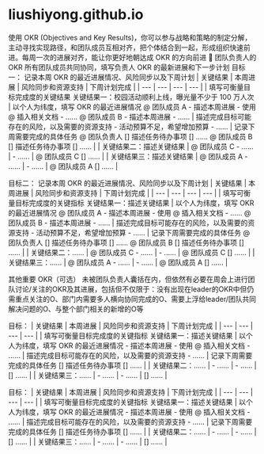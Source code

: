 # liushiyong.github.io

使用 OKR (Objectives and Key Results)，你可以参与战略和策略的制定分解，主动寻找实现路径，和团队成员互相对齐，把个体结合到一起，形成组织快速前进。每周一次的进展对齐，能让你更好地朝达成 OKR 的方向前进 💪
团队负责人的 OKR
所有团队成员共同协同，填写负责人 OKR 的最新进展和下一步计划
目标一：
记录本周 OKR 的最近进展情况、风险同步以及下周计划
| 关键结果 | 本周进展 | 风险同步和资源支持 | 下周计划完成 |
| --- | --- | --- | --- |
| 填写可衡量目标完成度的关键结果 关键结果一：校园活动顺利上线，曝光量不少于 100 万人次   | 以个人为纬度，填写 OKR 的最近进展情况 @ 团队成员 A - 描述本周进展 - 使用 @ 插入相关文档 - ......  @ 团队成员 B - 描述本周进展 - ......  | 描述完成目标可能存在的风险，以及需要的资源支持 - 活动预算不足，希望增加预算 - ......  | 记录下周需要完成的具体任务 @ 团队负责人 [] 描述任务待办事项 [] ......  @ 团队成员 B [] 描述任务待办事项 [] ......  |
| 关键结果二：描述关键结果 | @ 团队成员 C - ......  | - ...... | @ 团队成员 C [] ...... |
| 关键结果三：描述关键结果 | @ 团队成员 A - ...... | - ...... | @ 团队成员 A [] ...... |

目标二：
记录本周 OKR 的最近进展情况、风险同步以及下周计划
| 关键结果 | 本周进展 | 风险同步和资源支持 | 下周计划完成 |
| --- | --- | --- | --- |
| 填写可衡量目标完成度的关键指标 关键结果一：描述关键结果  | 以个人为纬度，填写 OKR 的最近进展情况 @ 团队成员 A - 描述本周进展 - 使用 @ 插入相关文档 - ......  @ 团队成员 B - 描述本周进展 - ...... | 描述完成目标可能存在的风险，以及需要的资源支持 - 活动预算不足，希望增加预算 - ...... | 记录下周需要完成的具体任务 @ 团队负责人 [] 描述任务待办事项 [] ......  @ 团队成员 B [] 描述任务待办事项 [] ...... |
| 关键结果二：...... | @ 团队成员 C - ...... | - ...... | @ 团队成员 C [] ...... |
| 关键结果三：...... | @ 团队成员 A - ...... | - ...... | @ 团队成员 A [] ...... |

其他重要 OKR（可选）
未被团队负责人囊括在内，但依然有必要在周会上进行团队讨论/关注的OKR及其进展，包括但不仅限于：没有出现在leader的OKR中但仍需重点关注的O、部门内需要多人横向协同完成的O、需要上浮给leader/团队共同解决问题的O、与整个部门相关的新增的O等

目标：
| 关键结果 | 本周进展 | 风险同步和资源支持 | 下周计划完成 |
| --- | --- | --- | --- |
| 填写可衡量目标完成度的关键指标 关键结果一：描述关键结果  | 以个人为纬度，填写 OKR 的最近进展情况 - 描述本周进展 - 使用 @ 插入相关文档 - ...... | 描述完成目标可能存在的风险，以及需要的资源支持 - ...... | 记录下周需要完成的具体任务 [] 描述任务待办事项 [] ...... |
| 关键结果二：...... | - ...... | - ...... | [] ...... |
| 关键结果三：...... | - ...... | - ...... | [] ...... |

目标：
| 关键结果 | 本周进展 | 风险同步和资源支持 | 下周计划完成 |
| --- | --- | --- | --- |
| 填写可衡量目标完成度的关键指标 关键结果一：描述关键结果  | 以个人为纬度，填写 OKR 的最近进展情况 - 描述本周进展 - 使用 @ 插入相关文档 - ...... | 描述完成目标可能存在的风险，以及需要的资源支持 - ...... | 记录下周需要完成的具体任务 [] 描述任务待办事项 [] ...... |
| 关键结果二：...... | - ...... | - ...... | [] ...... |
| 关键结果三：...... | - ...... | - ...... | [] ...... |


